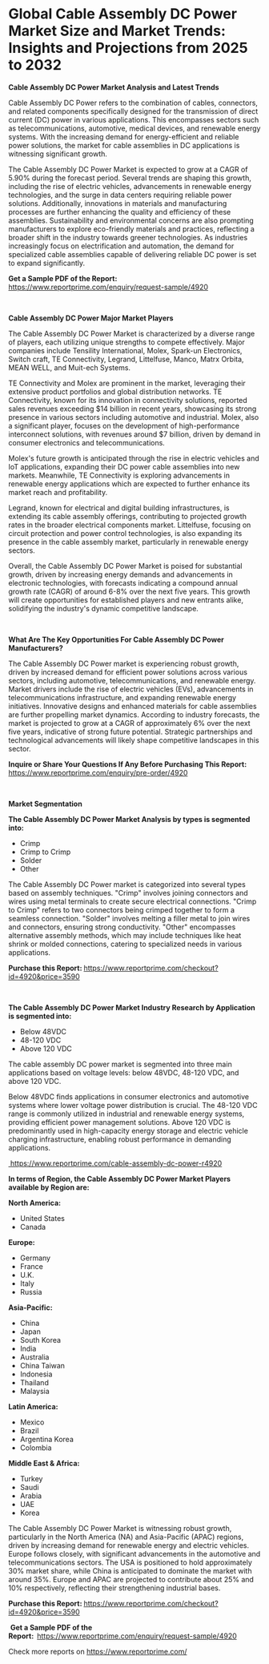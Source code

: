 <p><h1>Global Cable Assembly DC Power Market Size and Market Trends: Insights and Projections from 2025 to 2032</h1></p><p><strong>Cable Assembly DC Power Market Analysis and Latest Trends</strong></p>
<p><p>Cable Assembly DC Power refers to the combination of cables, connectors, and related components specifically designed for the transmission of direct current (DC) power in various applications. This encompasses sectors such as telecommunications, automotive, medical devices, and renewable energy systems. With the increasing demand for energy-efficient and reliable power solutions, the market for cable assemblies in DC applications is witnessing significant growth.</p><p>The Cable Assembly DC Power Market is expected to grow at a CAGR of 5.90% during the forecast period. Several trends are shaping this growth, including the rise of electric vehicles, advancements in renewable energy technologies, and the surge in data centers requiring reliable power solutions. Additionally, innovations in materials and manufacturing processes are further enhancing the quality and efficiency of these assemblies. Sustainability and environmental concerns are also prompting manufacturers to explore eco-friendly materials and practices, reflecting a broader shift in the industry towards greener technologies. As industries increasingly focus on electrification and automation, the demand for specialized cable assemblies capable of delivering reliable DC power is set to expand significantly.</p></p>
<p><strong>Get a Sample PDF of the Report:&nbsp;</strong> <a href="https://www.reportprime.com/enquiry/request-sample/4920?utm_campaign=2278&utm_medium=2&utm_source=Github&utm_content=ia&utm_term=19032025&utm_id=cable-assembly-dc-power">https://www.reportprime.com/enquiry/request-sample/4920</a></p>
<p>&nbsp;</p>
<p><strong>Cable Assembly DC Power Major Market Players</strong></p>
<p><p>The Cable Assembly DC Power Market is characterized by a diverse range of players, each utilizing unique strengths to compete effectively. Major companies include Tensility International, Molex, Spark-un Electronics, Switch craft, TE Connectivity, Legrand, Littelfuse, Manco, Matrx Orbita, MEAN WELL, and Muit-ech Systems. </p><p>TE Connectivity and Molex are prominent in the market, leveraging their extensive product portfolios and global distribution networks. TE Connectivity, known for its innovation in connectivity solutions, reported sales revenues exceeding $14 billion in recent years, showcasing its strong presence in various sectors including automotive and industrial. Molex, also a significant player, focuses on the development of high-performance interconnect solutions, with revenues around $7 billion, driven by demand in consumer electronics and telecommunications.</p><p>Molex's future growth is anticipated through the rise in electric vehicles and IoT applications, expanding their DC power cable assemblies into new markets. Meanwhile, TE Connectivity is exploring advancements in renewable energy applications which are expected to further enhance its market reach and profitability.</p><p>Legrand, known for electrical and digital building infrastructures, is extending its cable assembly offerings, contributing to projected growth rates in the broader electrical components market. Littelfuse, focusing on circuit protection and power control technologies, is also expanding its presence in the cable assembly market, particularly in renewable energy sectors.</p><p>Overall, the Cable Assembly DC Power Market is poised for substantial growth, driven by increasing energy demands and advancements in electronic technologies, with forecasts indicating a compound annual growth rate (CAGR) of around 6-8% over the next five years. This growth will create opportunities for established players and new entrants alike, solidifying the industry's dynamic competitive landscape.</p></p>
<p>&nbsp;</p>
<p><strong>What Are The Key Opportunities For Cable Assembly DC Power Manufacturers?</strong></p>
<p><p>The Cable Assembly DC Power market is experiencing robust growth, driven by increased demand for efficient power solutions across various sectors, including automotive, telecommunications, and renewable energy. Market drivers include the rise of electric vehicles (EVs), advancements in telecommunications infrastructure, and expanding renewable energy initiatives. Innovative designs and enhanced materials for cable assemblies are further propelling market dynamics. According to industry forecasts, the market is projected to grow at a CAGR of approximately 6% over the next five years, indicative of strong future potential. Strategic partnerships and technological advancements will likely shape competitive landscapes in this sector.</p></p>
<p><strong>Inquire or Share Your Questions If Any Before Purchasing This Report:</strong> <a href="https://www.reportprime.com/enquiry/pre-order/4920?utm_campaign=2278&utm_medium=2&utm_source=Github&utm_content=ia&utm_term=19032025&utm_id=cable-assembly-dc-power">https://www.reportprime.com/enquiry/pre-order/4920</a></p>
<p>&nbsp;</p>
<p><strong>Market Segmentation</strong></p>
<p><strong>The Cable Assembly DC Power Market Analysis by types is segmented into:</strong></p>
<p><ul><li>Crimp</li><li>Crimp to Crimp</li><li>Solder</li><li>Other</li></ul></p>
<p><p>The Cable Assembly DC Power market is categorized into several types based on assembly techniques. "Crimp" involves joining connectors and wires using metal terminals to create secure electrical connections. "Crimp to Crimp" refers to two connectors being crimped together to form a seamless connection. "Solder" involves melting a filler metal to join wires and connectors, ensuring strong conductivity. "Other" encompasses alternative assembly methods, which may include techniques like heat shrink or molded connections, catering to specialized needs in various applications.</p></p>
<p><strong>Purchase this Report:&nbsp;</strong><a href="https://www.reportprime.com/checkout?id=4920&price=3590&utm_campaign=2278&utm_medium=2&utm_source=Github&utm_content=ia&utm_term=19032025&utm_id=cable-assembly-dc-power">https://www.reportprime.com/checkout?id=4920&price=3590</a></p>
<p>&nbsp;</p>
<p><strong>The Cable Assembly DC Power Market Industry Research by Application is segmented into:</strong></p>
<p><ul><li>Below 48VDC</li><li>48-120 VDC</li><li>Above 120 VDC</li></ul></p>
<p><p>The cable assembly DC power market is segmented into three main applications based on voltage levels: below 48VDC, 48-120 VDC, and above 120 VDC. </p><p>Below 48VDC finds applications in consumer electronics and automotive systems where lower voltage power distribution is crucial. The 48-120 VDC range is commonly utilized in industrial and renewable energy systems, providing efficient power management solutions. Above 120 VDC is predominantly used in high-capacity energy storage and electric vehicle charging infrastructure, enabling robust performance in demanding applications.</p></p>
<p><a href="https://www.reportprime.com/cable-assembly-dc-power-r4920?utm_campaign=2278&utm_medium=2&utm_source=Github&utm_content=ia&utm_term=19032025&utm_id=cable-assembly-dc-power">&nbsp;https://www.reportprime.com/cable-assembly-dc-power-r4920</a></p>
<p><strong>In terms of Region, the Cable Assembly DC Power Market Players available by Region are:</strong></p>
<p>
    <p> <strong> North America: </strong>
        <ul>
            <li>United States</li>
            <li>Canada</li>
        </ul>
        </p> 
    <p> <strong> Europe: </strong>
        <ul>
            <li>Germany</li>
            <li>France</li>
            <li>U.K.</li>
            <li>Italy</li>
            <li>Russia</li>
        </ul>
        </p> 
    <p> <strong> Asia-Pacific: </strong>
        <ul>
            <li>China</li>
            <li>Japan</li>
            <li>South Korea</li>
            <li>India</li>
            <li>Australia</li>
            <li>China Taiwan</li>
            <li>Indonesia</li>
            <li>Thailand</li>
            <li>Malaysia</li>
        </ul>
        </p> 
    <p> <strong> Latin America: </strong>
        <ul>
            <li>Mexico</li>
            <li>Brazil</li>
            <li>Argentina Korea</li>
            <li>Colombia</li>
        </ul>
        </p> 
    <p> <strong> Middle East & Africa: </strong>
        <ul>
            <li>Turkey</li>
            <li>Saudi</li>
            <li>Arabia</li>
            <li>UAE</li>
            <li>Korea</li>
        </ul>
    </p>
    </p>
<p><p>The Cable Assembly DC Power Market is witnessing robust growth, particularly in the North America (NA) and Asia-Pacific (APAC) regions, driven by increasing demand for renewable energy and electric vehicles. Europe follows closely, with significant advancements in the automotive and telecommunications sectors. The USA is positioned to hold approximately 30% market share, while China is anticipated to dominate the market with around 35%. Europe and APAC are projected to contribute about 25% and 10% respectively, reflecting their strengthening industrial bases.</p></p>
<p><strong>Purchase this Report: </strong><a href="https://www.reportprime.com/checkout?id=4920&price=3590&utm_campaign=2278&utm_medium=2&utm_source=Github&utm_content=ia&utm_term=19032025&utm_id=cable-assembly-dc-power">https://www.reportprime.com/checkout?id=4920&price=3590</a></p>
<p>&nbsp;<strong>Get a Sample PDF of the Report:&nbsp;&nbsp;</strong><a href="https://www.reportprime.com/enquiry/request-sample/4920?utm_campaign=2278&utm_medium=2&utm_source=Github&utm_content=ia&utm_term=19032025&utm_id=cable-assembly-dc-power">https://www.reportprime.com/enquiry/request-sample/4920</a></p>
<p><strong></strong></p>
<p>Check more reports on <a href="https://www.reportprime.com/?utm_campaign=2278&utm_medium=2&utm_source=Github&utm_content=ia&utm_term=19032025&utm_id=cable-assembly-dc-power">https://www.reportprime.com/</a></p>